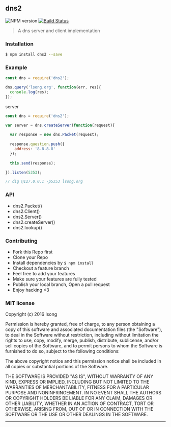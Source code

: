 ## dns2 

![NPM version](https://img.shields.io/npm/v/dns2.svg?style=flat)
[![Build Status](https://travis-ci.org/song940/node-dns.svg?branch=master)](https://travis-ci.org/song940/node-dns)

> A dns server and client implementation

### Installation

```bash
$ npm install dns2 --save
```

### Example


```js
const dns = require('dns2');

dns.query('lsong.org', function(err, res){
  console.log(res);
});

```

server

```js
const dns = require('dns2');

var server = dns.createServer(function(request){
  
  var response = new dns.Packet(request);
  
  response.question.push({
    address: '8.8.8.8'
  });
  
  this.send(response);

}).listen(5353);

// dig @127.0.0.1 -p5353 lsong.org

```

### API

- dns2.Packet()
- dns2.Client()
- dns2.Server()
- dns2.createServer()
- dns2.lookup()

### Contributing
- Fork this Repo first
- Clone your Repo
- Install dependencies by `$ npm install`
- Checkout a feature branch
- Feel free to add your features
- Make sure your features are fully tested
- Publish your local branch, Open a pull request
- Enjoy hacking <3

### MIT license
Copyright (c) 2016 lsong

Permission is hereby granted, free of charge, to any person obtaining a copy
of this software and associated documentation files (the &quot;Software&quot;), to deal
in the Software without restriction, including without limitation the rights
to use, copy, modify, merge, publish, distribute, sublicense, and/or sell
copies of the Software, and to permit persons to whom the Software is
furnished to do so, subject to the following conditions:

The above copyright notice and this permission notice shall be included in
all copies or substantial portions of the Software.

THE SOFTWARE IS PROVIDED &quot;AS IS&quot;, WITHOUT WARRANTY OF ANY KIND, EXPRESS OR
IMPLIED, INCLUDING BUT NOT LIMITED TO THE WARRANTIES OF MERCHANTABILITY,
FITNESS FOR A PARTICULAR PURPOSE AND NONINFRINGEMENT. IN NO EVENT SHALL THE
AUTHORS OR COPYRIGHT HOLDERS BE LIABLE FOR ANY CLAIM, DAMAGES OR OTHER
LIABILITY, WHETHER IN AN ACTION OF CONTRACT, TORT OR OTHERWISE, ARISING FROM,
OUT OF OR IN CONNECTION WITH THE SOFTWARE OR THE USE OR OTHER DEALINGS IN
THE SOFTWARE.

---